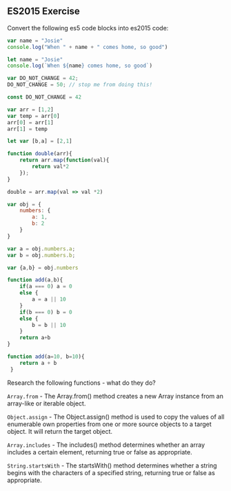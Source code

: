 ## ES2015 Exercise

Convert the following es5 code blocks into es2015 code:

```javascript
var name = "Josie"
console.log("When " + name + " comes home, so good")

let name = "Josie"
console.log(`When ${name} comes home, so good`)
```

```javascript
var DO_NOT_CHANGE = 42;
DO_NOT_CHANGE = 50; // stop me from doing this!

const DO_NOT_CHANGE = 42

```

```javascript
var arr = [1,2]
var temp = arr[0]
arr[0] = arr[1]
arr[1] = temp

let var [b,a] = [2,1]
```

```javascript
function double(arr){
    return arr.map(function(val){
        return val*2
    });
}

double = arr.map(val => val *2)
```

```javascript
var obj = {
    numbers: {
        a: 1,
        b: 2
    } 
}

var a = obj.numbers.a;
var b = obj.numbers.b;

var {a,b} = obj.numbers
```

```javascript
function add(a,b){
    if(a === 0) a = 0
    else {
        a = a || 10    
    }
    if(b === 0) b = 0
    else {
        b = b || 10    
    }
    return a+b
}

function add(a=10, b=10){
    return a + b
 }
```

Research the following functions - what do they do?

`Array.from` - The Array.from() method creates a new Array instance from an array-like or iterable object.

`Object.assign` - The Object.assign() method is used to copy the values of all enumerable own properties from one or more source objects to a target object. It will return the target object.

`Array.includes` - The includes() method determines whether an array includes a certain element, returning true or false as appropriate.

`String.startsWith` - The startsWith() method determines whether a string begins with the characters of a specified string, returning true or false as appropriate.
